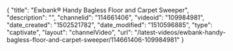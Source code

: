{
    "title": "Ewbank&reg; Handy Bagless Floor and Carpet Sweeper",
    "description": "",
    "channelid": "114661406",
    "videoid": "109984981",
    "date_created": "1502521782",
    "date_modified": "1510596885",
    "type": "captivate",
    "layout": "channelVideo",
    "url": "\/latest-videos\/ewbank-handy-bagless-floor-and-carpet-sweeper\/114661406-109984981"
}